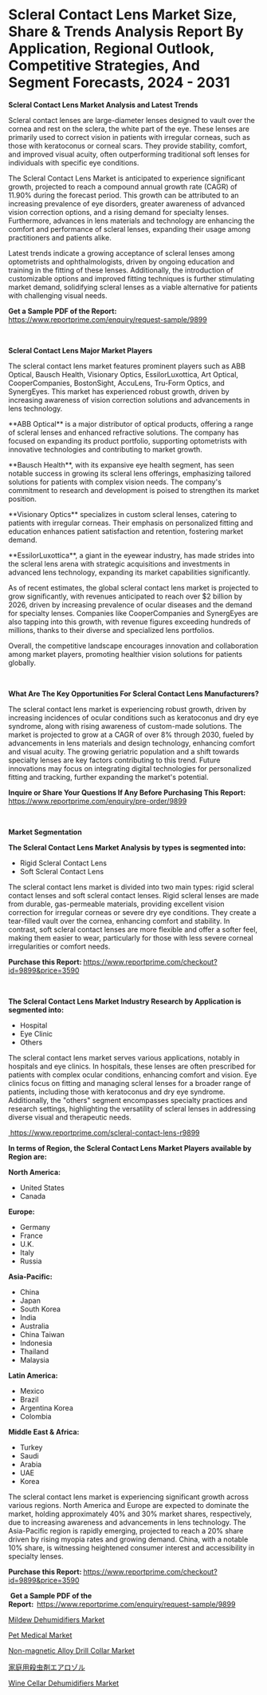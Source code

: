 <p><h1>Scleral Contact Lens Market Size, Share & Trends Analysis Report By Application, Regional Outlook, Competitive Strategies, And Segment Forecasts, 2024 - 2031</h1></p><p><strong>Scleral Contact Lens Market Analysis and Latest Trends</strong></p>
<p><p>Scleral contact lenses are large-diameter lenses designed to vault over the cornea and rest on the sclera, the white part of the eye. These lenses are primarily used to correct vision in patients with irregular corneas, such as those with keratoconus or corneal scars. They provide stability, comfort, and improved visual acuity, often outperforming traditional soft lenses for individuals with specific eye conditions.</p><p>The Scleral Contact Lens Market is anticipated to experience significant growth, projected to reach a compound annual growth rate (CAGR) of 11.90% during the forecast period. This growth can be attributed to an increasing prevalence of eye disorders, greater awareness of advanced vision correction options, and a rising demand for specialty lenses. Furthermore, advances in lens materials and technology are enhancing the comfort and performance of scleral lenses, expanding their usage among practitioners and patients alike.</p><p>Latest trends indicate a growing acceptance of scleral lenses among optometrists and ophthalmologists, driven by ongoing education and training in the fitting of these lenses. Additionally, the introduction of customizable options and improved fitting techniques is further stimulating market demand, solidifying scleral lenses as a viable alternative for patients with challenging visual needs.</p></p>
<p><strong>Get a Sample PDF of the Report:&nbsp;</strong> <a href="https://www.reportprime.com/enquiry/request-sample/9899">https://www.reportprime.com/enquiry/request-sample/9899</a></p>
<p>&nbsp;</p>
<p><strong>Scleral Contact Lens Major Market Players</strong></p>
<p><p>The scleral contact lens market features prominent players such as ABB Optical, Bausch Health, Visionary Optics, EssilorLuxottica, Art Optical, CooperCompanies, BostonSight, AccuLens, Tru-Form Optics, and SynergEyes. This market has experienced robust growth, driven by increasing awareness of vision correction solutions and advancements in lens technology.</p><p>**ABB Optical** is a major distributor of optical products, offering a range of scleral lenses and enhanced refractive solutions. The company has focused on expanding its product portfolio, supporting optometrists with innovative technologies and contributing to market growth.</p><p>**Bausch Health**, with its expansive eye health segment, has seen notable success in growing its scleral lens offerings, emphasizing tailored solutions for patients with complex vision needs. The company's commitment to research and development is poised to strengthen its market position.</p><p>**Visionary Optics** specializes in custom scleral lenses, catering to patients with irregular corneas. Their emphasis on personalized fitting and education enhances patient satisfaction and retention, fostering market demand.</p><p>**EssilorLuxottica**, a giant in the eyewear industry, has made strides into the scleral lens arena with strategic acquisitions and investments in advanced lens technology, expanding its market capabilities significantly.</p><p>As of recent estimates, the global scleral contact lens market is projected to grow significantly, with revenues anticipated to reach over $2 billion by 2026, driven by increasing prevalence of ocular diseases and the demand for specialty lenses. Companies like CooperCompanies and SynergEyes are also tapping into this growth, with revenue figures exceeding hundreds of millions, thanks to their diverse and specialized lens portfolios.</p><p>Overall, the competitive landscape encourages innovation and collaboration among market players, promoting healthier vision solutions for patients globally.</p></p>
<p>&nbsp;</p>
<p><strong>What Are The Key Opportunities For Scleral Contact Lens Manufacturers?</strong></p>
<p><p>The scleral contact lens market is experiencing robust growth, driven by increasing incidences of ocular conditions such as keratoconus and dry eye syndrome, along with rising awareness of custom-made solutions. The market is projected to grow at a CAGR of over 8% through 2030, fueled by advancements in lens materials and design technology, enhancing comfort and visual acuity. The growing geriatric population and a shift towards specialty lenses are key factors contributing to this trend. Future innovations may focus on integrating digital technologies for personalized fitting and tracking, further expanding the market's potential.</p></p>
<p><strong>Inquire or Share Your Questions If Any Before Purchasing This Report:</strong> <a href="https://www.reportprime.com/enquiry/pre-order/9899">https://www.reportprime.com/enquiry/pre-order/9899</a></p>
<p>&nbsp;</p>
<p><strong>Market Segmentation</strong></p>
<p><strong>The Scleral Contact Lens Market Analysis by types is segmented into:</strong></p>
<p><ul><li>Rigid Scleral Contact Lens</li><li>Soft Scleral Contact Lens</li></ul></p>
<p><p>The scleral contact lens market is divided into two main types: rigid scleral contact lenses and soft scleral contact lenses. Rigid scleral lenses are made from durable, gas-permeable materials, providing excellent vision correction for irregular corneas or severe dry eye conditions. They create a tear-filled vault over the cornea, enhancing comfort and stability. In contrast, soft scleral contact lenses are more flexible and offer a softer feel, making them easier to wear, particularly for those with less severe corneal irregularities or comfort needs.</p></p>
<p><strong>Purchase this Report:&nbsp;</strong><a href="https://www.reportprime.com/checkout?id=9899&price=3590">https://www.reportprime.com/checkout?id=9899&price=3590</a></p>
<p>&nbsp;</p>
<p><strong>The Scleral Contact Lens Market Industry Research by Application is segmented into:</strong></p>
<p><ul><li>Hospital</li><li>Eye Clinic</li><li>Others</li></ul></p>
<p><p>The scleral contact lens market serves various applications, notably in hospitals and eye clinics. In hospitals, these lenses are often prescribed for patients with complex ocular conditions, enhancing comfort and vision. Eye clinics focus on fitting and managing scleral lenses for a broader range of patients, including those with keratoconus and dry eye syndrome. Additionally, the "others" segment encompasses specialty practices and research settings, highlighting the versatility of scleral lenses in addressing diverse visual and therapeutic needs.</p></p>
<p><a href="https://www.reportprime.com/scleral-contact-lens-r9899">&nbsp;https://www.reportprime.com/scleral-contact-lens-r9899</a></p>
<p><strong>In terms of Region, the Scleral Contact Lens Market Players available by Region are:</strong></p>
<p>
    <p> <strong> North America: </strong>
        <ul>
            <li>United States</li>
            <li>Canada</li>
        </ul>
        </p> 
    <p> <strong> Europe: </strong>
        <ul>
            <li>Germany</li>
            <li>France</li>
            <li>U.K.</li>
            <li>Italy</li>
            <li>Russia</li>
        </ul>
        </p> 
    <p> <strong> Asia-Pacific: </strong>
        <ul>
            <li>China</li>
            <li>Japan</li>
            <li>South Korea</li>
            <li>India</li>
            <li>Australia</li>
            <li>China Taiwan</li>
            <li>Indonesia</li>
            <li>Thailand</li>
            <li>Malaysia</li>
        </ul>
        </p> 
    <p> <strong> Latin America: </strong>
        <ul>
            <li>Mexico</li>
            <li>Brazil</li>
            <li>Argentina Korea</li>
            <li>Colombia</li>
        </ul>
        </p> 
    <p> <strong> Middle East & Africa: </strong>
        <ul>
            <li>Turkey</li>
            <li>Saudi</li>
            <li>Arabia</li>
            <li>UAE</li>
            <li>Korea</li>
        </ul>
    </p>
    </p>
<p><p>The scleral contact lens market is experiencing significant growth across various regions. North America and Europe are expected to dominate the market, holding approximately 40% and 30% market shares, respectively, due to increasing awareness and advancements in lens technology. The Asia-Pacific region is rapidly emerging, projected to reach a 20% share driven by rising myopia rates and growing demand. China, with a notable 10% share, is witnessing heightened consumer interest and accessibility in specialty lenses.</p></p>
<p><strong>Purchase this Report: </strong><a href="https://www.reportprime.com/checkout?id=9899&price=3590">https://www.reportprime.com/checkout?id=9899&price=3590</a></p>
<p>&nbsp;<strong>Get a Sample PDF of the Report:&nbsp;&nbsp;</strong><a href="https://www.reportprime.com/enquiry/request-sample/9899">https://www.reportprime.com/enquiry/request-sample/9899</a></p>
<p><strong></strong></p>
<p><p><a href="https://issuu.com/reportprime-2/docs/mildew-dehumidifiers-market-size-20_df28a24172eeb9">Mildew Dehumidifiers Market</a></p><p><a href="https://www.linkedin.com/pulse/navigating-global-pet-medical-market-from-trends-strategy-period-ppyzf?trackingId=an%2FR5I2jTxanNRjnNrrkbg%3D%3D">Pet Medical Market</a></p><p><a href="https://medium.com/@julia.vaughan5768/the-global-non-magnetic-alloy-drill-collar-market-is-at-the-forefront-of-innovation-driving-5c0a5db7fddc">Non-magnetic Alloy Drill Collar Market</a></p><p><a href="https://medium.com/@durgin521/household-insecticidal-aerosol-market-%E3%81%AE%E3%82%B0%E3%83%AD%E3%83%BC%E3%83%90%E3%83%AB%E5%B8%82%E5%A0%B4%E6%A6%82%E8%A6%81%E3%81%AF-%E4%B8%96%E7%95%8C%E3%81%8A%E3%82%88%E3%81%B3%E4%B8%BB%E8%A6%81%E5%B8%82%E5%A0%B4%E3%81%AB%E3%81%8A%E3%81%91%E3%82%8B%E6%A5%AD%E7%95%8C%E3%81%AB%E5%BD%B1%E9%9F%BF%E3%82%92%E4%B8%8E%E3%81%88%E3%82%8B%E4%B8%BB%E8%A6%81%E3%81%AA%E3%83%88%E3%83%AC%E3%83%B3%E3%83%89%E3%81%AB%E3%81%A4%E3%81%84%E3%81%A6-%E7%8B%AC%E8%87%AA%E3%81%AE%E8%A6%96%E7%82%B9%E3%82%92%E6%8F%90%E4%BE%9B%E3%81%97%E3%81%BE%E3%81%99-ae61fa57a04d?postPublishedType=initial">家庭用殺虫剤エアロゾル</a></p><p><a href="https://issuu.com/reportprime-2/docs/wine-cellar-dehumidifiers-market-si_acfcb0091ba789">Wine Cellar Dehumidifiers Market</a></p></p>